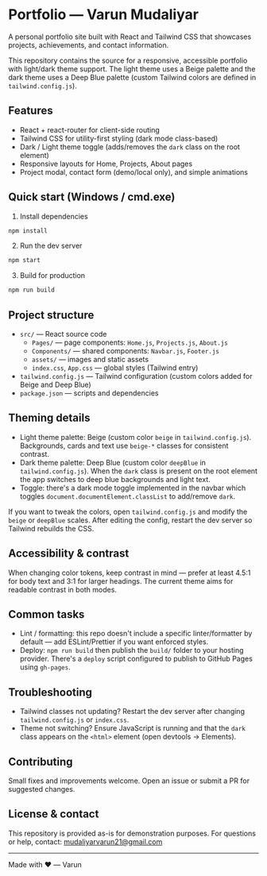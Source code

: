 # Portfolio — Varun Mudaliyar

A personal portfolio site built with React and Tailwind CSS that showcases projects, achievements, and contact information.

This repository contains the source for a responsive, accessible portfolio with light/dark theme support. The light theme uses a Beige palette and the dark theme uses a Deep Blue palette (custom Tailwind colors are defined in `tailwind.config.js`).

## Features

- React + react-router for client-side routing
- Tailwind CSS for utility-first styling (dark mode class-based)
- Dark / Light theme toggle (adds/removes the `dark` class on the root element)
- Responsive layouts for Home, Projects, About pages
- Project modal, contact form (demo/local only), and simple animations

## Quick start (Windows / cmd.exe)

1. Install dependencies

```cmd
npm install
```

2. Run the dev server

```cmd
npm start
```

3. Build for production

```cmd
npm run build
```

## Project structure

- `src/` — React source code
	- `Pages/` — page components: `Home.js`, `Projects.js`, `About.js`
	- `Components/` — shared components: `Navbar.js`, `Footer.js`
	- `assets/` — images and static assets
	- `index.css`, `App.css` — global styles (Tailwind entry)
- `tailwind.config.js` — Tailwind configuration (custom colors added for Beige and Deep Blue)
- `package.json` — scripts and dependencies

## Theming details

- Light theme palette: Beige (custom color `beige` in `tailwind.config.js`). Backgrounds, cards and text use `beige-*` classes for consistent contrast.
- Dark theme palette: Deep Blue (custom color `deepBlue` in `tailwind.config.js`). When the `dark` class is present on the root element the app switches to deep blue backgrounds and light text.
- Toggle: there's a dark mode toggle implemented in the navbar which toggles `document.documentElement.classList` to add/remove `dark`.

If you want to tweak the colors, open `tailwind.config.js` and modify the `beige` or `deepBlue` scales. After editing the config, restart the dev server so Tailwind rebuilds the CSS.

## Accessibility & contrast

When changing color tokens, keep contrast in mind — prefer at least 4.5:1 for body text and 3:1 for larger headings. The current theme aims for readable contrast in both modes.

## Common tasks

- Lint / formatting: this repo doesn't include a specific linter/formatter by default — add ESLint/Prettier if you want enforced styles.
- Deploy: `npm run build` then publish the `build/` folder to your hosting provider. There's a `deploy` script configured to publish to GitHub Pages using `gh-pages`.

## Troubleshooting

- Tailwind classes not updating? Restart the dev server after changing `tailwind.config.js` or `index.css`.
- Theme not switching? Ensure JavaScript is running and that the `dark` class appears on the `<html>` element (open devtools -> Elements).

## Contributing

Small fixes and improvements welcome. Open an issue or submit a PR for suggested changes.

## License & contact

This repository is provided as-is for demonstration purposes. For questions or help, contact: mudaliyarvarun21@gmail.com

---
Made with ❤️ — Varun
